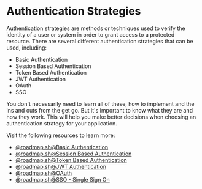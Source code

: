 # Authentication Strategies

Authentication strategies are methods or techniques used to verify the identity of a user or system in order to grant access to a protected resource. There are several different authentication strategies that can be used, including:

- Basic Authentication
- Session Based Authentication
- Token Based Authentication
- JWT Authentication
- OAuth
- SSO

You don't necessarily need to learn all of these, how to implement and the ins and outs from the get go. But it's important to know what they are and how they work. This will help you make better decisions when choosing an authentication strategy for your application.

Visit the following resources to learn more:

- [@roadmap.sh@Basic Authentication](https://roadmap.sh/guides/basic-authentication)
- [@roadmap.sh@Session Based Authentication](https://roadmap.sh/guides/session-authentication)
- [@roadmap.sh@Token Based Authentication](https://roadmap.sh/guides/token-authentication)
- [@roadmap.sh@JWT Authentication](https://roadmap.sh/guides/jwt-authentication)
- [@roadmap.sh@OAuth](https://roadmap.sh/guides/oauth)
- [@roadmap.sh@SSO - Single Sign On](https://roadmap.sh/guides/sso)
